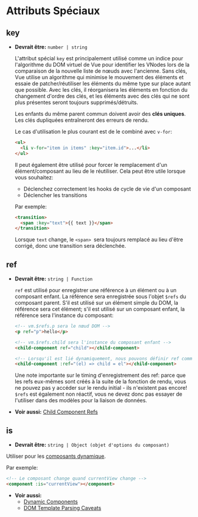 # Attributs Spéciaux

## key

- **Devrait être:** `number | string`

  L'attribut spécial `key` est principalement utilisé comme un indice pour l'algorithme du DOM virtuel de Vue pour identifier les VNodes lors de la comparaison de la nouvelle liste de nœuds avec l'ancienne. Sans clés, Vue utilise un algorithme qui minimise le mouvement des éléments et essaie de patcher/réutiliser les éléments du même type sur place autant que possible. Avec les clés, il réorganisera les éléments en fonction du changement d'ordre des clés, et les éléments avec des clés qui ne sont plus présentes seront toujours supprimés/détruits.

  Les enfants du même parent commun doivent avoir des **clés uniques**. Les clés dupliquées entraîneront des erreurs de rendu.
  
  Le cas d'utilisation le plus courant est de le combiné avec `v-for`:

  ```html
  <ul>
    <li v-for="item in items" :key="item.id">...</li>
  </ul>
  ```

  Il peut également être utilisé pour forcer le remplacement d'un élément/composant au lieu de le réutiliser. Cela peut être utile lorsque vous souhaitez:

  - Déclenchez correctement les hooks de cycle de vie d'un composant
  - Déclencher les transitions

  Par exemple:

  ```html
  <transition>
    <span :key="text">{{ text }}</span>
  </transition>
  ```

  Lorsque `text` change, le `<span> `sera toujours remplacé au lieu d'être corrigé, donc une transition sera déclenchée.

## ref

- **Devrait être:** `string | Function`

  `ref` est utilisé pour enregistrer une référence à un élément ou à un composant enfant. La référence sera enregistrée sous l'objet `$refs` du composant parent. S'il est utilisé sur un élément simple du DOM, la référence sera cet élément; s'il est utilisé sur un composant enfant, la référence sera l'instance du composant:

  ```html
  <!-- vm.$refs.p sera le nœud DOM -->
  <p ref="p">hello</p>

  <!-- vm.$refs.child sera l'instance du composant enfant -->
  <child-component ref="child"></child-component>

  <!-- Lorsqu'il est lié dynamiquement, nous pouvons définir ref comme une fonction de callback, en passant l'élément ou l'instance de composant explicitement -->
  <child-component :ref="(el) => child = el"></child-component>
  ```

  Une note importante sur le timing d'enregistrement des ref: parce que les refs eux-mêmes sont créés à la suite de la fonction de rendu, vous ne pouvez pas y accéder sur le rendu initial - ils n'existent pas encore! `$refs` est également non réactif, vous ne devez donc pas essayer de l'utiliser dans des modèles pour la liaison de données.

- **Voir aussi:** [Child Component Refs](../guide/component-template-refs.html)

## is

- **Devrait être:** `string | Object (objet d'options du composant)`

Utiliser pour les [composants dynamique](../guide/component-dynamic-async.html).

Par exemple:

```html
<!-- Le composant change quand currentView change -->
<component :is="currentView"></component>
```

- **Voir aussi:**
  - [Dynamic Components](../guide/component-dynamic-async.html)
  - [DOM Template Parsing Caveats](../guide/component-basics.html#mises-en-garde-concernant-le-parsing-des-templates-dom)
